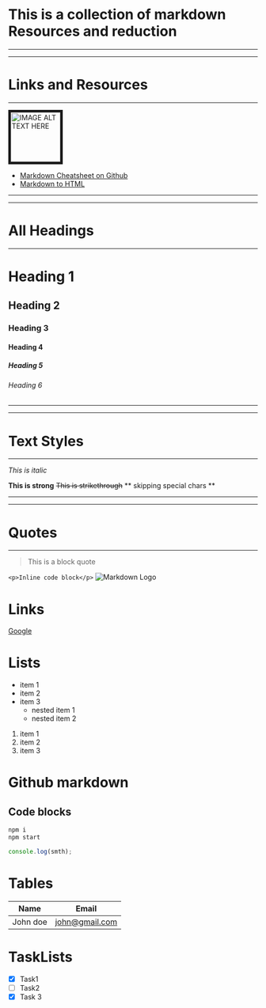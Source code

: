 # This is a collection of markdown Resources and reduction

---

---

# Links and Resources

---

<div>
<a href="http://www.youtube.com/watch?feature=player_embedded&v=HUBNt18RFbo
      " target="_blank"><img src="http://img.youtube.com/vi/HUBNt18RFbo/0.jpg" 
      alt="IMAGE ALT TEXT HERE" width="100" height="100" border="5" /></a>
</div>

- [Markdown Cheatsheet on Github](https://github.com/adam-p/markdown-here/wiki/Markdown-Cheatsheet)
- [Markdown to HTML](https://markdowntohtml.com/)

---

---

<!-- Headings -->

# All Headings

---

# Heading 1

## Heading 2

### Heading 3

#### Heading 4

##### Heading 5

###### Heading 6

---

---

<!-- Text style -->

# Text Styles

---

_This is italic_

**This is strong**
~~This is strikethrough~~
\*\* skipping special chars \*\*

<!-- Horizontal Rule -->

---

---

# Quotes

---

> This is a block quote

`<p>Inline code block</p>`
![Markdown Logo](https://www.imagehere.com)

# Links

[Google](https://www.google.com "google it")

# Lists

- item 1
- item 2
- item 3
  - nested item 1
  - nested item 2

1. item 1
2. item 2
3. item 3

# Github markdown

## Code blocks

```bash
npm i
npm start
```

```javascript
console.log(smth);
```

# Tables

| Name     | Email          |
| -------- | -------------- |
| John doe | john@gmail.com |

# TaskLists

- [x] Task1
- [ ] Task2
- [x] Task 3
